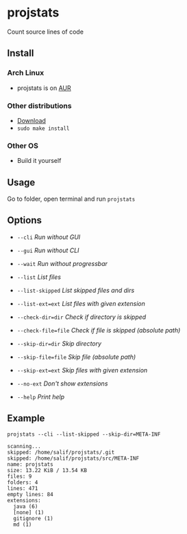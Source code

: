 # projstats
Count source lines of code

## Install

### Arch Linux

- projstats is on [AUR](https://aur.archlinux.org/packages/projstats/)

### Other distributions

- [Download](https://github.com/salif/projstats/releases)
- `sudo make install`

### Other OS

- Build it yourself

## Usage

Go to folder, open terminal and run `projstats`

## Options

* `--cli` *Run without GUI*

* `--gui` *Run without CLI*

* `--wait` *Run without progressbar*

* `--list` *List files*

* `--list-skipped` *List skipped files and dirs*

* `--list-ext=ext` *List files with given extension*

* `--check-dir=dir` *Check if directory is skipped*

* `--check-file=file` *Check if file is skipped (absolute path)*

* `--skip-dir=dir` *Skip directory*

* `--skip-file=file` *Skip file (absolute path)*

* `--skip-ext=ext` *Skip files with given extension*

* `--no-ext` *Don't show extensions*

* `--help` *Print help*

## Example

`projstats --cli --list-skipped --skip-dir=META-INF`

```
scanning...
skipped: /home/salif/projstats/.git
skipped: /home/salif/projstats/src/META-INF
name: projstats
size: 13.22 KiB / 13.54 KB
files: 9
folders: 4
lines: 471
empty lines: 84
extensions: 
  java (6)
  [none] (1)
  gitignore (1)
  md (1)
```
